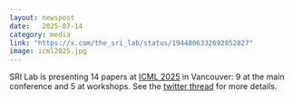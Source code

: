 ```yaml
---
layout: newspost
date:   2025-07-14
category: media
link: "https://x.com/the_sri_lab/status/1944806332692852827"
image: icml2025.jpg
---
```


SRI Lab is presenting 14 papers at [ICML 2025](https://icml.cc/Conferences/2025) in Vancouver: 9 at the main conference and 5 at workshops. See the [twitter thread](https://x.com/the_sri_lab/status/1944806332692852827) for more details.